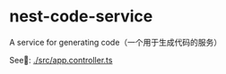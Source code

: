 # nest-code-service

A service for generating code（一个用于生成代码的服务）

See👀: [./src/app.controller.ts](./src/app.controller.ts)
